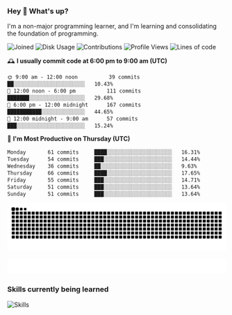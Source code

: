 ### Hey :wave: What's up?

I'm a non-major programming learner, and I'm learning and consolidating the foundation of programming.

<!--START_SECTION:waka-->
![Joined](http://img.shields.io/badge/Joined-7%20years%20ago-6D67E4?style=flat&labelColor=453C67)
![Disk Usage](http://img.shields.io/badge/Github%27s%20Storage-598.5%20MB-FD841F?style=flat&labelColor=E14D2A)
![Contributions](http://img.shields.io/badge/Contributions%20in%202023-494-7DCE13?style=flat&labelColor=2B7A0B)
![Profile Views](http://img.shields.io/badge/Profile%20Views-0-3AB4F2?style=flat&labelColor=0078AA)
![Lines of code](https://img.shields.io/badge/Lines%20of%20code-2%20Million%20Lines%20of%20code-FF8B8B?style=flat&labelColor=EB4747)

🕰️ **I usually commit code at 6:00 pm to 9:00 am (UTC)** 

```text
🌞 9:00 am - 12:00 noon          39 commits     ██░░░░░░░░░░░░░░░░░░░░░░░   10.43% 
🌆 12:00 noon - 6:00 pm          111 commits    ███████░░░░░░░░░░░░░░░░░░   29.68% 
🌃 6:00 pm - 12:00 midnight      167 commits    ███████████░░░░░░░░░░░░░░   44.65% 
🌙 12:00 midnight - 9:00 am      57 commits     ███░░░░░░░░░░░░░░░░░░░░░░   15.24%
```
📅 **I'm Most Productive on Thursday (UTC)** 

```text
Monday       61 commits     ████░░░░░░░░░░░░░░░░░░░░░   16.31% 
Tuesday      54 commits     ███░░░░░░░░░░░░░░░░░░░░░░   14.44% 
Wednesday    36 commits     ██░░░░░░░░░░░░░░░░░░░░░░░   9.63% 
Thursday     66 commits     ████░░░░░░░░░░░░░░░░░░░░░   17.65% 
Friday       55 commits     ███░░░░░░░░░░░░░░░░░░░░░░   14.71% 
Saturday     51 commits     ███░░░░░░░░░░░░░░░░░░░░░░   13.64% 
Sunday       51 commits     ███░░░░░░░░░░░░░░░░░░░░░░   13.64%
```

<!--END_SECTION:waka-->

![Snake animation](https://raw.githubusercontent.com/dirname/dirname/output/snake.svg)

![metrics](github-metrics.svg)

### Skills currently being learned

![Skills](https://skillicons.dev/icons?i=linux,rust,go,solidity,typescript,bash,git,postgres,mysql,redis,mongo,docker,kubernetes,grafana,prometheus)
